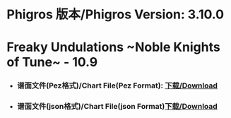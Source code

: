 
# Phigros 版本/Phigros Version:  3.10.0

# __Freaky Undulations ~Noble Knights of Tune~ - 10.9__

- ### __谱面文件(Pez格式)/Chart File(Pez Format):  [下载/Download](https://github.com/Po6647A/PAR/releases/download/3.10.0/0)__

- ### __谱面文件(json格式)/Chart File(json Format)[下载/Download](https://github.com/Po6647A/PAR/releases/download/3.10.0/358.json)__

